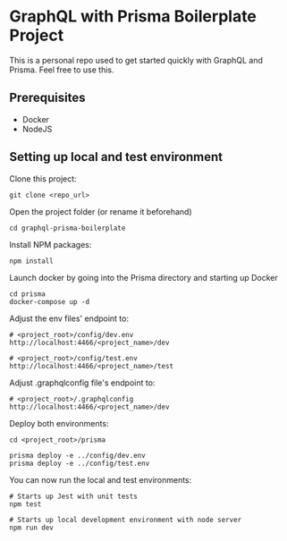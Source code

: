 # GraphQL with Prisma Boilerplate Project

This is a personal repo used to get started quickly with GraphQL and Prisma. Feel free to use this.

## Prerequisites

- Docker
- NodeJS

## Setting up local and test environment

Clone this project:

```
git clone <repo_url>
```

Open the project folder (or rename it beforehand)

```
cd graphql-prisma-boilerplate
```

Install NPM packages:

```
npm install
```

Launch docker by going into the Prisma directory and starting up Docker

```
cd prisma
docker-compose up -d
```

Adjust the env files' endpoint to:

```
# <project_root>/config/dev.env
http://localhost:4466/<project_name>/dev

# <project_root>/config/test.env
http://localhost:4466/<project_name>/test
```

Adjust .graphqlconfig file's endpoint to:

```
# <project_root>/.graphqlconfig
http://localhost:4466/<project_name>/dev
```

Deploy both environments:

```
cd <project_root>/prisma

prisma deploy -e ../config/dev.env
prisma deploy -e ../config/test.env
```

You can now run the local and test environments:

```
# Starts up Jest with unit tests
npm test

# Starts up local development environment with node server
npm run dev
```
